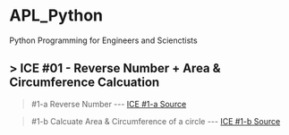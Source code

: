 # APL_Python
Python Programming for Engineers and Scienctists

## > ICE #01 - Reverse Number + Area & Circumference Calcuation  
>#1-a Reverse Number --- 
> <a href="https://github.com/datarocksAmy/APL_Python/blob/master/ICE/ICE1/ICE1_ReverseNumber.py">ICE #1-a Source</a>

>#1-b Calcuate Area & Circumference of a circle ---
> <a href="https://github.com/datarocksAmy/APL_Python/blob/master/ICE/ICE1/ICE1_circle.py"> ICE #1-b Source</a>
